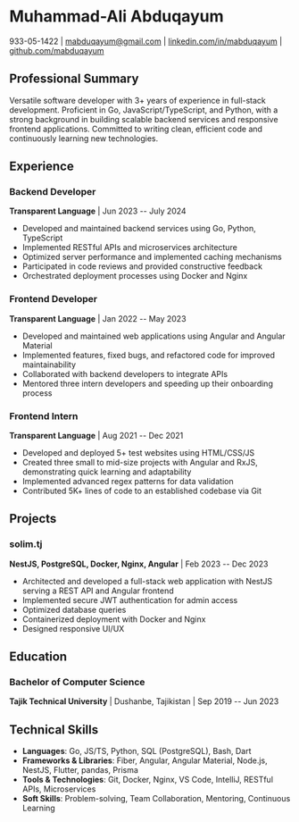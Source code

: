 # Muhammad-Ali Abduqayum

933-05-1422 | [mabduqayum@gmail.com](mailto:mabduqayum@gmail.com) | [linkedin.com/in/mabduqayum](https://linkedin.com/in/mabduqayum) | [github.com/mabduqayum](https://github.com/mabduqayum)

## Professional Summary

Versatile software developer with 3+ years of experience in full-stack development. Proficient in Go,
JavaScript/TypeScript, and Python, with a strong background in building scalable backend services and responsive
frontend applications. Committed to writing clean, efficient code and continuously learning new technologies.

## Experience

### Backend Developer

**Transparent Language** | Jun 2023 -- July 2024

- Developed and maintained backend services using Go, Python, TypeScript
- Implemented RESTful APIs and microservices architecture
- Optimized server performance and implemented caching mechanisms
- Participated in code reviews and provided constructive feedback
- Orchestrated deployment processes using Docker and Nginx

### Frontend Developer

**Transparent Language** | Jan 2022 -- May 2023

- Developed and maintained web applications using Angular and Angular Material
- Implemented features, fixed bugs, and refactored code for improved maintainability
- Collaborated with backend developers to integrate APIs
- Mentored three intern developers and speeding up their onboarding process

### Frontend Intern

**Transparent Language** | Aug 2021 -- Dec 2021

- Developed and deployed 5+ test websites using HTML/CSS/JS
- Created three small to mid-size projects with Angular and RxJS, demonstrating quick learning and adaptability
- Implemented advanced regex patterns for data validation
- Contributed 5K+ lines of code to an established codebase via Git

## Projects

### solim.tj

**NestJS, PostgreSQL, Docker, Nginx, Angular** | Feb 2023 -- Dec 2023

- Architected and developed a full-stack web application with NestJS serving a REST API and Angular frontend
- Implemented secure JWT authentication for admin access
- Optimized database queries
- Containerized deployment with Docker and Nginx
- Designed responsive UI/UX

## Education

### Bachelor of Computer Science

**Tajik Technical University** | Dushanbe, Tajikistan | Sep 2019 -- Jun 2023

## Technical Skills

- **Languages**: Go, JS/TS, Python, SQL (PostgreSQL), Bash, Dart
- **Frameworks & Libraries**: Fiber, Angular, Angular Material, Node.js, NestJS, Flutter, pandas, Prisma
- **Tools & Technologies**: Git, Docker, Nginx, VS Code, IntelliJ, RESTful APIs, Microservices
- **Soft Skills**: Problem-solving, Team Collaboration, Mentoring, Continuous Learning
